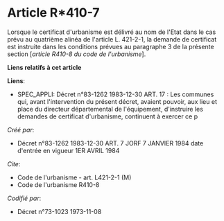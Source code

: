 # Article R*410-7

Lorsque le certificat d'urbanisme est délivré au nom de l'Etat dans le cas prévu au quatrième alinéa de l'article L. 421-2-1,
la demande de certificat est instruite dans les conditions prévues au paragraphe 3 de la présente section [*article R410-8 du
code de l'urbanisme*].

**Liens relatifs à cet article**

**Liens**:

  - SPEC_APPLI: Décret n°83-1262 1983-12-30 ART. 17 : Les communes qui, avant l'intervention du présent décret, avaient pouvoir, aux lieu et place du directeur départemental de l'équipement, d'instruire les demandes de certificat d'urbanisme, continuent à exercer ce p

_Créé par_:

  - Décret n°83-1262 1983-12-30 ART. 7 JORF 7 JANVIER 1984 date d'entrée en vigueur 1ER AVRIL 1984

_Cite_:

  - Code de l'urbanisme - art. L421-2-1 (M)
  - Code de l'urbanisme R410-8

_Codifié par_:

  - Décret n°73-1023 1973-11-08
